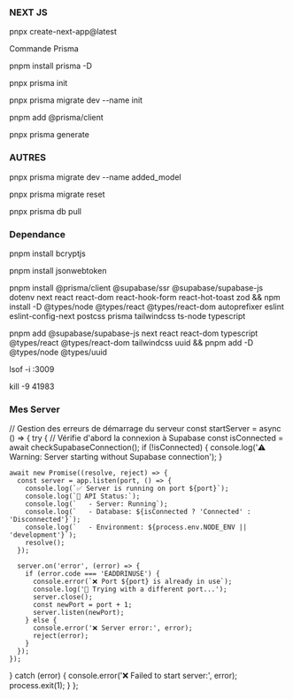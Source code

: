 ### NEXT JS

pnpx create-next-app@latest

Commande Prisma

pnpm install prisma -D

pnpx prisma init

pnpx prisma migrate dev --name init

pnpm add @prisma/client

pnpx prisma generate

### AUTRES

pnpx prisma migrate dev --name added_model

pnpx  prisma migrate reset

pnpx prisma db pull

### Dependance 

pnpm install bcryptjs

pnpm install jsonwebtoken

pnpm install @prisma/client @supabase/ssr @supabase/supabase-js dotenv next react react-dom react-hook-form react-hot-toast zod && npm install -D @types/node @types/react @types/react-dom autoprefixer eslint eslint-config-next postcss prisma tailwindcss ts-node typescript

pnpm add @supabase/supabase-js next react react-dom typescript @types/react @types/react-dom tailwindcss uuid && pnpm add -D @types/node @types/uuid

lsof -i :3009

kill -9 41983

### Mes Server


// Gestion des erreurs de démarrage du serveur
const startServer = async () => {
  try {
    // Vérifie d'abord la connexion à Supabase
    const isConnected = await checkSupabaseConnection();
    if (!isConnected) {
      console.log('⚠️  Warning: Server starting without Supabase connection');
    }

    await new Promise((resolve, reject) => {
      const server = app.listen(port, () => {
        console.log(`✅ Server is running on port ${port}`);
        console.log(`📡 API Status:`);
        console.log(`   - Server: Running`);
        console.log(`   - Database: ${isConnected ? 'Connected' : 'Disconnected'}`);
        console.log(`   - Environment: ${process.env.NODE_ENV || 'development'}`);
        resolve();
      });

      server.on('error', (error) => {
        if (error.code === 'EADDRINUSE') {
          console.error(`❌ Port ${port} is already in use`);
          console.log('🔄 Trying with a different port...');
          server.close();
          const newPort = port + 1;
          server.listen(newPort);
        } else {
          console.error('❌ Server error:', error);
          reject(error);
        }
      });
    });
  } catch (error) {
    console.error('❌ Failed to start server:', error);
    process.exit(1);
  }
};
 